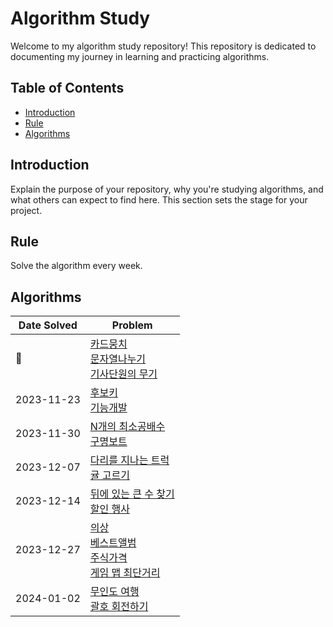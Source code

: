 # Algorithm Study

Welcome to my algorithm study repository! This repository is dedicated to documenting my journey in learning and practicing algorithms.

## Table of Contents

- [Introduction](#introduction)
- [Rule](#Rule)
- [Algorithms](#algorithms)

## Introduction

Explain the purpose of your repository, why you're studying algorithms, and what others can expect to find here. This section sets the stage for your project.

## Rule

Solve the algorithm every week.


## Algorithms

| Date Solved | Problem | 
|---------|-------------|
| 🙌 | [카드뭉치](https://school.programmers.co.kr/learn/courses/30/lessons/159994?language=kotlin)<br> [문자열나누기](https://school.programmers.co.kr/learn/courses/30/lessons/140108) <br> [기사단원의 무기](https://school.programmers.co.kr/learn/courses/30/lessons/136798) |
| 2023-11-23 | [후보키](https://school.programmers.co.kr/learn/courses/30/lessons/42890)<br> [기능개발](https://school.programmers.co.kr/learn/courses/30/lessons/42586) |
| 2023-11-30 | [N개의 최소공배수](https://school.programmers.co.kr/learn/courses/30/lessons/12953)<br> [구명보트](https://school.programmers.co.kr/learn/courses/30/lessons/42885) | 
| 2023-12-07 |[다리를 지나는 트럭](https://school.programmers.co.kr/learn/courses/30/lessons/42583)<br> [귤 고르기](https://school.programmers.co.kr/learn/courses/30/lessons/138476) |
| 2023-12-14 | [뒤에 있는 큰 수 찾기](https://school.programmers.co.kr/learn/courses/30/lessons/154539)<br> [할인 행사](https://school.programmers.co.kr/learn/courses/30/lessons/131127) |
| 2023-12-27 | [의상](https://school.programmers.co.kr/learn/courses/30/lessons/42578)<br> [베스트앨범](https://school.programmers.co.kr/learn/courses/30/lessons/42579)<br> [주식가격](https://school.programmers.co.kr/learn/courses/30/lessons/42584)<br> [게임 맵 최단거리](https://school.programmers.co.kr/learn/courses/30/lessons/1844) |
| 2024-01-02 | [무인도 여행](https://school.programmers.co.kr/learn/courses/30/lessons/154540)<br> [괄호 회전하기](https://school.programmers.co.kr/learn/courses/30/lessons/76502) |
